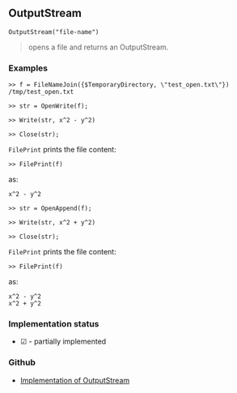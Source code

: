## OutputStream

```
OutputStream("file-name")
```

> opens a file and returns an OutputStream.

### Examples

```
>> f = FileNameJoin({$TemporaryDirectory, \"test_open.txt\"})
/tmp/test_open.txt

>> str = OpenWrite(f);  

>> Write(str, x^2 - y^2)
 
>> Close(str);
```

`FilePrint` prints the file content:

```
>> FilePrint(f)
```

as:

```
x^2 - y^2 
```

```
>> str = OpenAppend(f); 

>> Write(str, x^2 + y^2) 

>> Close(str);
```

`FilePrint` prints the file content:

```
>> FilePrint(f)
```

as:

```
x^2 - y^2
x^2 + y^2 
```
 






### Implementation status

* &#x2611; - partially implemented

### Github

* [Implementation of OutputStream](https://github.com/axkr/symja_android_library/blob/master/symja_android_library/matheclipse-core/src/main/java/org/matheclipse/core/builtin/FileFunctions.java#L864) 
